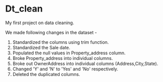 # Dt_clean
My first project on data cleaning.

We made following changes in the dataset - 
1. Standardized the columns using trim function.
2. Standardized the Sale date.
3. Populated the null values in Property_address column.
4. Broke Property_address into individual columns.
5. Broke out OwnerAddress into individual columns (Address,City,State).
6. Changed 'Y' and 'N' to 'Yes' and 'No' respectively.
7. Deleted the duplicated columns.
